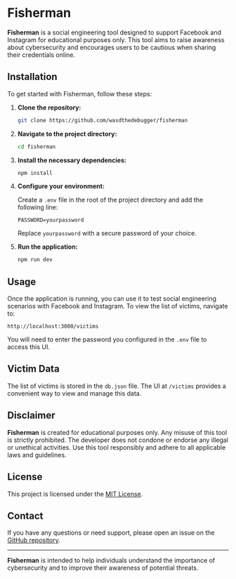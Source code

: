 # Fisherman

**Fisherman** is a social engineering tool designed to support Facebook and Instagram for educational purposes only. This tool aims to raise awareness about cybersecurity and encourages users to be cautious when sharing their credentials online.

## Installation

To get started with Fisherman, follow these steps:

1. **Clone the repository:**

   ```bash
   git clone https://github.com/wasdthedebugger/fisherman
   ```

2. **Navigate to the project directory:**

   ```bash
   cd fisherman
   ```

3. **Install the necessary dependencies:**

   ```bash
   npm install
   ```

4. **Configure your environment:**

   Create a `.env` file in the root of the project directory and add the following line:

   ```
   PASSWORD=yourpassword
   ```

   Replace `yourpassword` with a secure password of your choice.

5. **Run the application:**

   ```bash
   npm run dev
   ```

## Usage

Once the application is running, you can use it to test social engineering scenarios with Facebook and Instagram. To view the list of victims, navigate to:

```
http://localhost:3000/victims
```

You will need to enter the password you configured in the `.env` file to access this UI.

## Victim Data

The list of victims is stored in the `db.json` file. The UI at `/victims` provides a convenient way to view and manage this data.

## Disclaimer

**Fisherman** is created for educational purposes only. Any misuse of this tool is strictly prohibited. The developer does not condone or endorse any illegal or unethical activities. Use this tool responsibly and adhere to all applicable laws and guidelines.

## License

This project is licensed under the [MIT License](LICENSE).

## Contact

If you have any questions or need support, please open an issue on the [GitHub repository](https://github.com/wasdthedebugger/fisherman).

---

**Fisherman** is intended to help individuals understand the importance of cybersecurity and to improve their awareness of potential threats.
